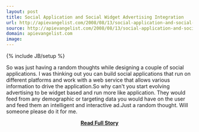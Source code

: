 ```yaml
---
layout: post
title: Social Application and Social Widget Advertising Integration
url: http://apievangelist.com/2008/08/13/social-application-and-social-widget-advertising-integration/
source: http://apievangelist.com/2008/08/13/social-application-and-social-widget-advertising-integration/
domain: apievangelist.com
image: 
---
```

{% include JB/setup %}<p>So was just having a random thoughts while designing a couple of social applications.  I was thinking out you can build social applications that run on different platforms and work with a web service that allows various information to drive the application.So why can't you start evolving advertising to be widget based and run more like application.   They would feed from any demographic or targeting data you would have on the user and feed them an intelligent and interactive ad.Just a random thought.  Will someone please do it for me.</p>
<center><p><a href="http://apievangelist.com/2008/08/13/social-application-and-social-widget-advertising-integration/" style='padding:25px; font-sze:18px; font-weight: bold;'>Read Full Story</a></p></center>
